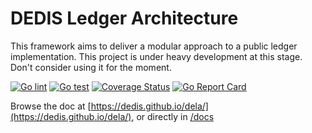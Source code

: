 # DEDIS Ledger Architecture

This framework aims to deliver a modular approach to a public ledger implementation. This project is under heavy development at this stage. Don't consider using it for the moment.

[![Go lint](https://github.com/dedis/dela/workflows/Go%20lint/badge.svg)](https://github.com/dedis/dela/actions?query=workflow%3A%22Go+lint%22)
[![Go test](https://github.com/dedis/dela/workflows/Go%20test/badge.svg)](https://github.com/dedis/dela/actions?query=workflow%3A%22Go+test%22)
[![Coverage Status](https://coveralls.io/repos/github/dedis/dela/badge.svg?branch=master)](https://coveralls.io/github/dedis/dela?branch=master)
[![Go Report Card](https://goreportcard.com/badge/github.com/dedis/dela)](https://goreportcard.com/report/github.com/dedis/dela)

Browse the doc at
[https://dedis.github.io/dela/](https://dedis.github.io/dela/), or
directly in [/docs](/docs)
